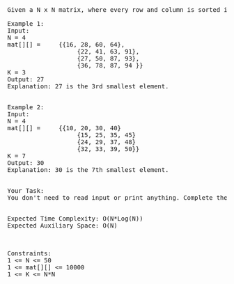 <pre>

Given a N x N matrix, where every row and column is sorted in non-decreasing order. Find the kth smallest element in the matrix.

Example 1:
Input:
N = 4
mat[][] =     {{16, 28, 60, 64},
                   {22, 41, 63, 91},
                   {27, 50, 87, 93},
                   {36, 78, 87, 94 }}
K = 3
Output: 27
Explanation: 27 is the 3rd smallest element.
 

Example 2:
Input:
N = 4
mat[][] =     {{10, 20, 30, 40}
                   {15, 25, 35, 45}
                   {24, 29, 37, 48}
                   {32, 33, 39, 50}}
K = 7
Output: 30
Explanation: 30 is the 7th smallest element.


Your Task:
You don't need to read input or print anything. Complete the function kthsmallest() which takes the mat, N and K as input parameters and returns the kth smallest element in the matrix.
 

Expected Time Complexity: O(N*Log(N))
Expected Auxiliary Space: O(N)

 

Constraints:
1 <= N <= 50
1 <= mat[][] <= 10000
1 <= K <= N*N
</pre>